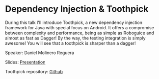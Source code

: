 # Dependency Injection & Toothpick

During this talk I'll introduce Toothpick, a new dependency injection framework for Java with special focus on Android.
It offers a compromise between complexity and performance, being as simple as Roboguice and almost as fast as Dagger!
By the way, the testing integration is simply awesome!
You will see that a toothpick is sharper than a dagger!

Speaker: Daniel Molinero Reguera

Slides: [Presentation](dependency_injection_toothpick.pdf)

Toothpick repository: [Github](https://github.com/stephanenicolas/toothpick)
